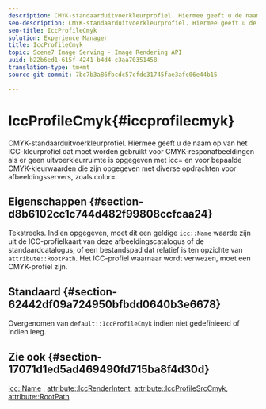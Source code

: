 ```yaml
---
description: CMYK-standaarduitvoerkleurprofiel. Hiermee geeft u de naam op van het ICC-kleurprofiel dat moet worden gebruikt voor CMYK-responafbeeldingen als er geen uitvoerkleurruimte is opgegeven met icc= en voor bepaalde CMYK-kleurwaarden die zijn opgegeven met diverse opdrachten voor afbeeldingsservers, zoals color=.
seo-description: CMYK-standaarduitvoerkleurprofiel. Hiermee geeft u de naam op van het ICC-kleurprofiel dat moet worden gebruikt voor CMYK-responafbeeldingen als er geen uitvoerkleurruimte is opgegeven met icc= en voor bepaalde CMYK-kleurwaarden die zijn opgegeven met diverse opdrachten voor afbeeldingsservers, zoals color=.
seo-title: IccProfileCmyk
solution: Experience Manager
title: IccProfileCmyk
topic: Scene7 Image Serving - Image Rendering API
uuid: b22b6ed1-615f-4241-b4d4-c3aa70351458
translation-type: tm+mt
source-git-commit: 7bc7b3a86fbcdc57cfdc31745fae3afc06e44b15

---
```



# IccProfileCmyk{#iccprofilecmyk}

CMYK-standaarduitvoerkleurprofiel. Hiermee geeft u de naam op van het ICC-kleurprofiel dat moet worden gebruikt voor CMYK-responafbeeldingen als er geen uitvoerkleurruimte is opgegeven met icc= en voor bepaalde CMYK-kleurwaarden die zijn opgegeven met diverse opdrachten voor afbeeldingsservers, zoals color=.

## Eigenschappen {#section-d8b6102cc1c744d482f99808ccfcaa24}

Tekstreeks. Indien opgegeven, moet dit een geldige `icc::Name` waarde zijn uit de ICC-profielkaart van deze afbeeldingscatalogus of de standaardcatalogus, of een bestandspad dat relatief is ten opzichte van `attribute::RootPath`. Het ICC-profiel waarnaar wordt verwezen, moet een CMYK-profiel zijn.

## Standaard {#section-62442df09a724950bfbdd0640b3e6678}

Overgenomen van `default::IccProfileCmyk` indien niet gedefinieerd of indien leeg.

## Zie ook {#section-17071d1ed5ad469490fd715ba8f4d30d}

[icc::Name](../../../../../is-api/image-catalog/image-serving-api-ref/c-image-catalog-reference/c-icc-profile-map-reference/r-name-icc.md#reference-9e7d3c8e35434981a3dfac66b8946cbe) , [attribute::IccRenderIntent](../../../../../is-api/image-catalog/image-serving-api-ref/c-image-catalog-reference/c-attributes-reference/r-iccrenderintent.md#reference-012f207f28bd4406a5368d23ed95a51f), [attribute::IccProfileSrcCmyk](../../../../../is-api/image-catalog/image-serving-api-ref/c-image-catalog-reference/c-attributes-reference/r-iccprofilesrccmyk.md#reference-b57196dfe5db41fe88bd0828ed4ec728), [attribute::RootPath](../../../../../is-api/image-catalog/image-serving-api-ref/c-image-catalog-reference/c-attributes-reference/r-rootpath.md#reference-17d57e5967be403b8408fa7214017494)
